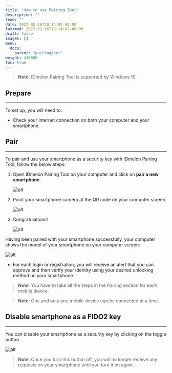 ```yaml
---
title: "How to use Pairing Tool"
description: ""
lead: ""
date: 2022-02-16T18:14:02-08:00
lastmod: 2022-02-16T18:14:02-08:00
draft: false
images: []
menu:
  docs:
    parent: "pairingtool"
weight: 410000
toc: true
---
```


> **Note**: IDmelon Pairing Tool is supported by Windows 10.  

## Prepare  

---

To set up, you will need to:  

- Check your Internet connection on both your computer and your smartphone.  

## Pair  

---

To pair and use your smartphone as a security key with IDmelon Pairing Tool, follow the below steps:  

1. Open IDmelon Pairing Tool on your computer and click on **pair a new smartphone**.  

    ![alt](/images/vendor/PairingTool/pairingtool_1.png)  

2. Point your smartphone camera at the QR code on your computer screen.  

    ![alt](/images/vendor/PairingTool/pairingtool_2.png)  

3. Congratulations!  

    ![alt](/images/vendor/PairingTool/pairingtool_3.png)  

Having been paired with your smartphone successfully, your computer shows the model of your smartphone on your computer screen:  

![alt](/images/vendor/PairingTool/pairingtool_4.png)  

- For each login or registration, you will receive an alert that you can approve and then verify your identity using your desired unlocking method on your smartphone.  

<!-- -->
> **Note**: You have to take all the steps in the Pairing section for each mobile device.  

<!-- -->
> **Note**: One and only one mobile device can be connected at a time.  

## Disable smartphone as a FIDO2 key  

---

You can disable your smartphone as a security key by clicking on the toggle button.  

![alt](/images/vendor/PairingTool/pairingtool_5.png)  

> **Note**: Once you turn this button off, you will no longer receive any requests on your smartphone until you turn it on again.  
